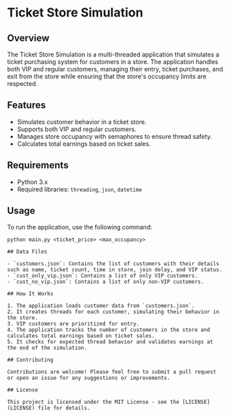# Ticket Store Simulation

## Overview

The Ticket Store Simulation is a multi-threaded application that simulates a ticket purchasing system for customers in a store. The application handles both VIP and regular customers, managing their entry, ticket purchases, and exit from the store while ensuring that the store's occupancy limits are respected.

## Features

- Simulates customer behavior in a ticket store.
- Supports both VIP and regular customers.
- Manages store occupancy with semaphores to ensure thread safety.
- Calculates total earnings based on ticket sales.

## Requirements

- Python 3.x
- Required libraries: `threading`, `json`, `datetime`

## Usage

To run the application, use the following command:

```
python main.py <ticket_price> <max_occupancy>

## Data Files

- `customers.json`: Contains the list of customers with their details such as name, ticket count, time in store, join delay, and VIP status.
- `cust_only_vip.json`: Contains a list of only VIP customers.
- `cust_no_vip.json`: Contains a list of only non-VIP customers.

## How It Works

1. The application loads customer data from `customers.json`.
2. It creates threads for each customer, simulating their behavior in the store.
3. VIP customers are prioritized for entry.
4. The application tracks the number of customers in the store and calculates total earnings based on ticket sales.
5. It checks for expected thread behavior and validates earnings at the end of the simulation.

## Contributing

Contributions are welcome! Please feel free to submit a pull request or open an issue for any suggestions or improvements.

## License

This project is licensed under the MIT License - see the [LICENSE](LICENSE) file for details.
```


